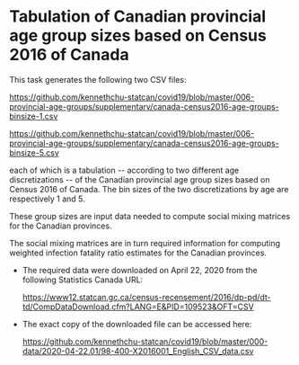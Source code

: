
Tabulation of Canadian provincial age group sizes based on Census 2016 of Canada
================================================================================

This task generates the following two CSV files:

   https://github.com/kennethchu-statcan/covid19/blob/master/006-provincial-age-groups/supplementary/canada-census2016-age-groups-binsize-1.csv

   https://github.com/kennethchu-statcan/covid19/blob/master/006-provincial-age-groups/supplementary/canada-census2016-age-groups-binsize-5.csv


each of which is a tabulation -- according to two different age discretizations --
of the Canadian provincial age group sizes based on Census 2016 of Canada.
The bin sizes of the two discretizations by age are respectively 1 and 5.

These group sizes are input data needed to compute social mixing matrices for
the Canadian provinces.

The social mixing matrices are in turn required information for computing
weighted infection fatality ratio estimates for the Canadian provinces.

*  The required data were downloaded on April 22, 2020 from the following Statistics Canada URL:

   https://www12.statcan.gc.ca/census-recensement/2016/dp-pd/dt-td/CompDataDownload.cfm?LANG=E&PID=109523&OFT=CSV

*  The exact copy of the downloaded file can be accessed here:

   https://github.com/kennethchu-statcan/covid19/blob/master/000-data/2020-04-22.01/98-400-X2016001_English_CSV_data.csv

